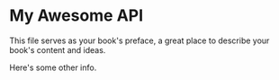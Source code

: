 # My Awesome API

This file serves as your book's preface, a great place to describe your book's content and ideas.

Here's some other info.
